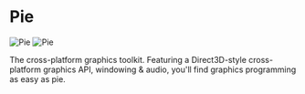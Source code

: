 ﻿# Pie
![Pie](https://i.rollbot.net/Pie-Light.png#gh-dark-mode-only)
![Pie](https://i.rollbot.net/Pie-Dark.png#gh-light-mode-only)

The cross-platform graphics toolkit. Featuring a Direct3D-style cross-platform graphics API, windowing & audio, you'll find graphics programming as easy as pie.